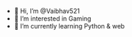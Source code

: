 - 👋 Hi, I’m @Vaibhav521
- 👀 I’m interested in Gaming
- 🌱 I’m currently learning Python & web 

<!---
Vaibhav521/Vaibhav521 is a ✨ special ✨ repository because its `README.md` (this file) appears on your GitHub profile.
You can click the Preview link to take a look at your changes.
--->
